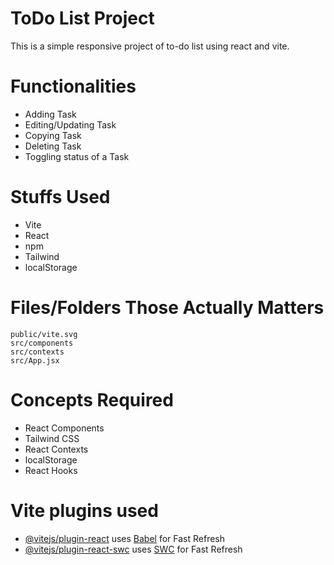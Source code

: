 # ToDo List Project

This is a simple responsive project of to-do list using react and vite.

# Functionalities
- Adding Task
- Editing/Updating Task
- Copying Task
- Deleting Task
- Toggling status of a Task

# Stuffs Used

- Vite
- React
- npm
- Tailwind
- localStorage

# Files/Folders Those Actually Matters

```
public/vite.svg
src/components
src/contexts
src/App.jsx
```

# Concepts Required
- React Components
- Tailwind CSS
- React Contexts
- localStorage
- React Hooks

# Vite plugins used

- [@vitejs/plugin-react](https://github.com/vitejs/vite-plugin-react/blob/main/packages/plugin-react/README.md) uses [Babel](https://babeljs.io/) for Fast Refresh
- [@vitejs/plugin-react-swc](https://github.com/vitejs/vite-plugin-react-swc) uses [SWC](https://swc.rs/) for Fast Refresh
